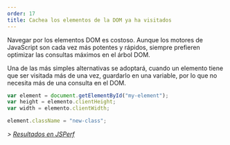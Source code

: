 ```yaml
---
order: 17
title: Cachea los elementos de la DOM ya ha visitados
---
```


Navegar por los elementos DOM es costoso. Aunque los motores de JavaScript son cada vez más potentes y rápidos, siempre prefieren optimizar las consultas máximos en el árbol DOM.

Una de las más simples alternativas se adoptará, cuando un elemento tiene que ser visitada más de una vez, guardarlo en una variable, por lo que no necesita más de una consulta en el DOM.

```js
var element = document.getElementById("my-element");
var height = elemento.clientHeight;
var width = elemento.clientWidth;

element.className = "new-class";
```

*> [Resultados en JSPerf](http://jsperf.com/browser-diet-dom-manipulation)*
